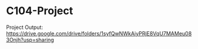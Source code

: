 # C104-Project

Project Output: https://drive.google.com/drive/folders/1syfQwNWkAiyPRjE8VqU7MAMeu083Onjh?usp=sharing

